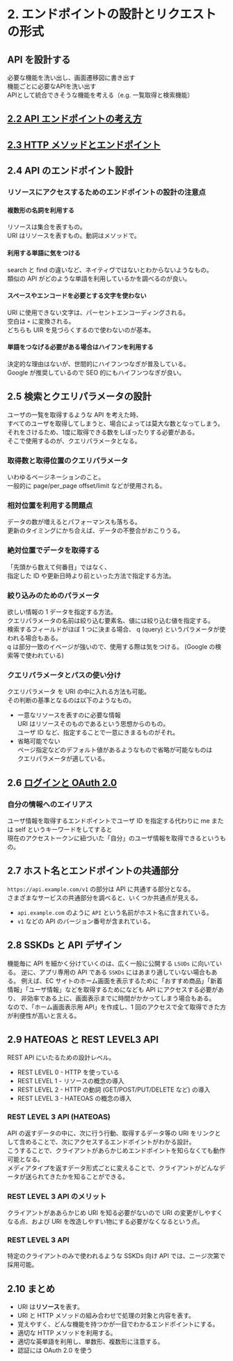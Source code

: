 # 2. エンドポイントの設計とリクエストの形式

## API を設計する  
必要な機能を洗い出し、画面遷移図に書き出す  
機能ごとに必要なAPIを洗い出す  
APIとして統合できそうな機能を考える（e.g. 一覧取得と検索機能）  

## [2.2 API エンドポイントの考え方](../notes/uri_endpoint.md)  

## [2.3 HTTP メソッドとエンドポイント](../notes/request_method.md)  

## 2.4 API のエンドポイント設計  

### リソースにアクセスするためのエンドポイントの設計の注意点  
#### 複数形の名詞を利用する  
リソースは集合を表すもの。  
URI はリソースを表すもの。動詞はメソッドで。  

#### 利用する単語に気をつける  
search と find の違いなど、ネイティヴではないとわからないようなもの。  
類似の API がどのような単語を利用しているかを調べるのが良い。  

#### スペースやエンコードを必要とする文字を使わない  
URI に使用できない文字は、パーセントエンコーディングされる。  
空白は `+` に変換される。  
どちらも UIR を見づらくするので使わないのが基本。  

#### 単語をつなげる必要がある場合はハイフンを利用する  
決定的な理由はないが、世間的にハイフンつなぎが普及している。  
Google が推奨しているので SEO 的にもハイフンつなぎが良い。  

## 2.5 検索とクエリパラメータの設計  
ユーザの一覧を取得するような API を考えた時、  
すべてのユーザを取得してしまうと、場合によっては莫大な数となってしまう。  
それをさけるため、1度に取得できる数をしぼったりする必要がある。  
そこで使用するのが、クエリパラメータとなる。  

### 取得数と取得位置のクエリパラメータ  
いわゆるページネーションのこと。  
一般的に page/per_page offset/limit などが使用される。  

### 相対位置を利用する問題点  
データの数が増えるとパフォーマンスも落ちる。  
更新のタイミングにかち合えば、データの不整合がおこりうる。  

### 絶対位置でデータを取得する  
「先頭から数えて何番目」ではなく、  
指定した ID や更新日時より前といった方法で指定する方法。  

### 絞り込みのためのパラメータ  
欲しい情報の 1 データを指定する方法。  
クエリパラメータの名前は絞り込む要素名、値には絞り込む値を指定する。  
検索するフィールドがほぼ 1 つに決まる場合、 q (query) というパラメータが使われる場合もある。  
q は部分一致のイベージが強いので、使用する際は気をつける。 (Google の検索等で使われている)  

### クエリパラメータとパスの使い分け  
クエリパラメータ を URI の中に入れる方法も可能。  
その判断の基準となるのは以下のようなもの。  

- 一意なリソースを表すのに必要な情報  
  URI はリソースそのものであるという思想からのもの。  
  ユーザ ID など、指定することで一意にきまるものがそれ。  
- 省略可能でない  
  ページ指定などのデフォルト値があるようなもので省略が可能なものは  
  クエリパラメータが適している。  

## 2.6 [ログインと OAuth 2.0](../notes/oauth2.md)  

### 自分の情報へのエイリアス  
ユーザ情報を取得するエンドポイントでユーザ ID を指定する代わりに me または self というキーワードをしてすると  
現在のアクセストークンに紐づいた「自分」のユーザ情報を取得できるというもの。  

## 2.7 ホスト名とエンドポイントの共通部分
`https://api.example.com/v1` の部分は API に共通する部分となる。  
さまざまなサービスの共通部分を調べると、いくつか共通点が見える。  
- `api.example.com` のように `API` という名前がホスト名に含まれている。  
- `v1` などの API のバージョン番号が含まれている。  

## 2.8 SSKDs と API デザイン  
機能毎に API を細かく分けていくのは、広く一般に公開する `LSUDs` に向いている。
逆に、アプリ専用の API である `SSKDs` にはあまり適していない場合もある。
例えば、EC サイトのホーム画面を表示するために「おすすめ商品」「新着情報」「ユーザ情報」などを取得するためになども API にアクセスする必要があり、
非効率である上に、画面表示までに時間がかかってしまう場合もある。  
なので、「ホーム画面表示用 API」を作成し、1 回のアクセスで全て取得できた方が利便性が高いと言える。  

## 2.9 HATEOAS と REST LEVEL3 API  
REST API にいたるための設計レベル。  
- REST LEVEL 0 - HTTP を使っている  
- REST LEVEL 1 - リソースの概念の導入  
- REST LEVEL 2 - HTTP の動詞 (GET/POST/PUT/DELETE など) の導入  
- REST LEVEL 3 - HATEOAS の概念の導入  

### REST LEVEL 3 API (HATEOAS)
API の返すデータの中に、次に行う行動、取得するデータ等の URI をリンクとして含めることで、次にアクセスするエンドポイントがわかる設計。  
こうすることで、クライアントがあらかじめエンドポイントを知らなくても動作可能となる。  
メディアタイプを返すデータ形式ごとに変えることで、クライアントがどんなデータが送られてきたかを知ることができる。  

### REST LEVEL 3 API のメリット
クライアントがああらかじめ URI を知る必要がないので URI の変更がしやすくなる点、および URI を改造しやすい物にする必要がなくなるという点。  

### REST LEVEL 3 API
特定のクライアントのみで使われるような SSKDs 向け API では、ニージ次第で採用可能。  

## 2.10 まとめ
- URI は**リソース**を表す。  
- URI と HTTP メソッドの組み合わせで処理の対象と内容を表す。  
- 覚えやすく、どんな機能を持つかが一目でわかるエンドポイントにする。  
- 適切な HTTP メソッドを利用する。  
- 適切な英単語を利用し、単数形、複数形に注意する。  
- 認証には OAuth 2.0 を使う
